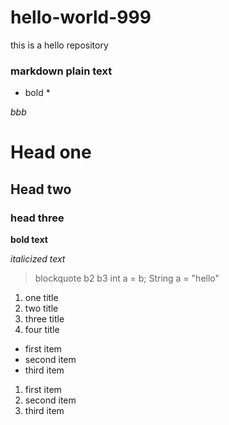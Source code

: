 # hello-world-999
this is a hello repository 

### markdown plain text 

* bold *

*bbb*

# Head one
## Head two
### head three
**bold text**

*italicized text*

> blockquote
> b2
> b3
> int a = b;
> String a = "hello"
> 


1. one title
2. two title
3. three title
4. four title

- first item
- second item
- third item

1. first item
2. second item
3. third item










